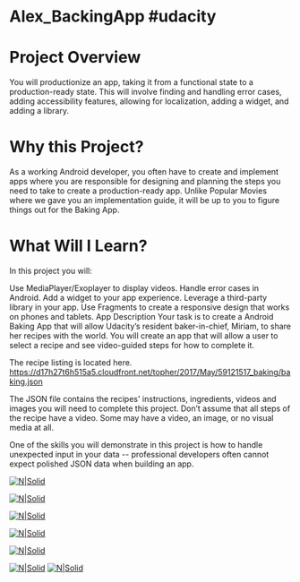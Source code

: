 # Alex_BackingApp #udacity

# Project Overview
You will productionize an app, taking it from a functional state to a production-ready state. This will involve finding and handling error cases, adding accessibility features, allowing for localization, adding a widget, and adding a library.

# Why this Project?
As a working Android developer, you often have to create and implement apps where you are responsible for designing and planning the steps you need to take to create a production-ready app. Unlike Popular Movies where we gave you an implementation guide, it will be up to you to figure things out for the Baking App.

# What Will I Learn?
 In this project you will:

Use MediaPlayer/Exoplayer to display videos.
Handle error cases in Android.
Add a widget to your app experience.
Leverage a third-party library in your app.
Use Fragments to create a responsive design that works on phones and tablets.
App Description
Your task is to create a Android Baking App that will allow Udacity’s resident baker-in-chief, Miriam, to share her recipes with the world. You will create an app that will allow a user to select a recipe and see video-guided steps for how to complete it.

The recipe listing is located here. 
https://d17h27t6h515a5.cloudfront.net/topher/2017/May/59121517_baking/baking.json

The JSON file contains the recipes' instructions, ingredients, videos and images you will need to complete this project. Don’t assume that all steps of the recipe have a video. Some may have a video, an image, or no visual media at all.

One of the skills you will demonstrate in this project is how to handle unexpected input in your data -- professional developers often cannot expect polished JSON data when building an app.






 

[![N|Solid](https://b.top4top.net/p_1034htp3a2.png)](https://nodesource.com/products/nsolid)
 
 
[![N|Solid](https://c.top4top.net/p_10341ormu3.png)](https://nodesource.com/products/nsolid)
 
 
[![N|Solid](https://d.top4top.net/p_1034y1ntn4.png)](https://nodesource.com/products/nsolid)
 
 
[![N|Solid](https://e.top4top.net/p_10340typ45.png)](https://nodesource.com/products/nsolid)
 
[![N|Solid](https://f.top4top.net/p_10346pgj06.png)](https://nodesource.com/products/nsolid)
 
[![N|Solid](https://a.top4top.net/p_10343euxu7.png)](https://nodesource.com/products/nsolid)
[![N|Solid](https://f.top4top.net/p_1034iuzrs1.png)](https://nodesource.com/products/nsolid)
 
